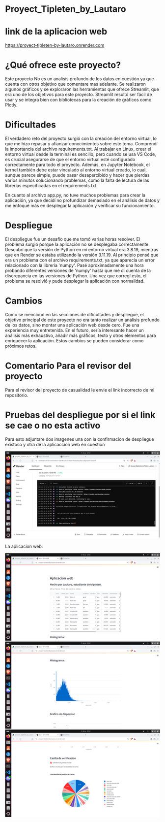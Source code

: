 # Proyect_Tipleten_by_Lautaro
# link de la aplicacion web 
https://proyect-tipleten-by-lautaro.onrender.com
# ¿Qué ofrece este proyecto?
Este proyecto No es un analisis profundo de los datos en cuestión ya que cuenta con otros objetivo que comentare mas adelante. Se realizaron algunos gráficos y se exploraron las herramientas que ofrece Streamlit, que era uno de los objetivos para este proyecto. Streamlit resultó ser fácil de usar y se integra bien con bibliotecas para la creación de gráficos como Plotly.

# Dificultades
El verdadero reto del proyecto surgió con la creación del entorno virtual, lo que me hizo repasar y afianzar conocimientos sobre este tema. Comprendí la importancia del archivo requirements.txt. Al trabajar en Linux, crear el entorno virtual desde la terminal es sencillo, pero cuando se usa VS Code, es crucial asegurarse de que el entorno virtual esté configurado correctamente para todo el proyecto. Además, en Jupyter Notebook, el kernel también debe estar vinculado al entorno virtual creado, lo cual, aunque parece simple, puede pasar desapercibido y hacer que pierdas varios minutos solucionando problemas, como la falta de lectura de las librerías especificadas en el requirements.txt.

En cuanto al archivo app.py, no tuve muchos problemas para crear la aplicación, ya que decidí no profundizar demasiado en el análisis de datos y me enfoqué más en desplegar la aplicación y verificar su funcionamiento.

# Despliegue
El despliegue fue un desafío que me tomó varias horas resolver. El problema surgió porque la aplicación no se desplegaba correctamente. Descubrí que la versión de Python en mi entorno virtual era 3.8.19, mientras que en Render se estaba utilizando la versión 3.11.19. Al principio pensé que era un problema con el archivo requirements.txt, ya que aparecía un error relacionado con la librería 'numpy'. Pasé aproximadamente una hora probando diferentes versiones de 'numpy' hasta que me di cuenta de la discrepancia en las versiones de Python. Una vez que corregí esto, el problema se resolvió y pude desplegar la aplicación con normalidad.

# Cambios
Como se mencionó en las secciones de dificultades y despliegue, el objetivo principal de este proyecto no era tanto realizar un análisis profundo de los datos, sino montar una aplicación web desde cero. Fue una experiencia muy entretenida. En el futuro, sería interesante hacer un análisis más exhaustivo, añadir más gráficos, texto y otros elementos para enriquecer la aplicación. Estos cambios se pueden considerar como próximos retos.

# Comentario Para el revisor del proyecto 

Para el revisor del proyecto de casualidad le envie el link incorrecto de mi repositorio. 

# Pruebas del despliegue por si el link se cae o no esta activo 

Para esto adjuntare dos imagenes una con la confirmacion de despliegue existoso y otra de la aplicaccion web en cuestion

![Imagen de ejemplo](Imagen1.png)

La aplicacion web: 

![Imagen de ejemplo](imagen2.png)
![Imagen de ejemplo](imagen3.png)
![Imagen de ejemplo](Imagen4.png)

